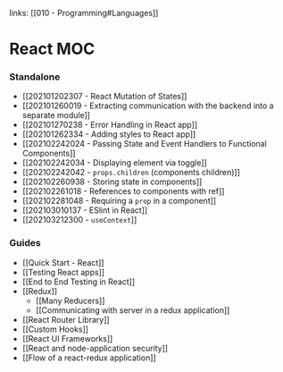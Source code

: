 links: [[010 - Programming#Languages]]
# React MOC
### Standalone
- [[202101202307 - React Mutation of States]]
- [[202101260019 - Extracting communication with the backend into a separate module]]
- [[202101270238 - Error Handling in React app]]
- [[202101262334 - Adding styles to React app]]
- [[202102242024 - Passing State and Event Handlers to Functional Components]]
- [[202102242034 - Displaying element via toggle]]
- [[202102242042 - `props.children` (components children)]]
- [[202102260938 - Storing state in components]]
- [[202102261018 - References to components with ref]]
- [[202102281048 - Requiring a `prop` in a component]]
- [[202103010137 - ESlint in React]]
- [[202103212300 - `useContext`]]
### Guides
- [[Quick Start - React]]
- [[Testing React apps]]
- [[End to End Testing in React]]
- [[Redux]]
	- [[Many Reducers]]
	- [[Communicating with server in a redux application]]
- [[React Router Library]]
- [[Custom Hooks]]
- [[React UI Frameworks]]
- [[React and node-application security]]
- [[Flow of a react-redux application]]